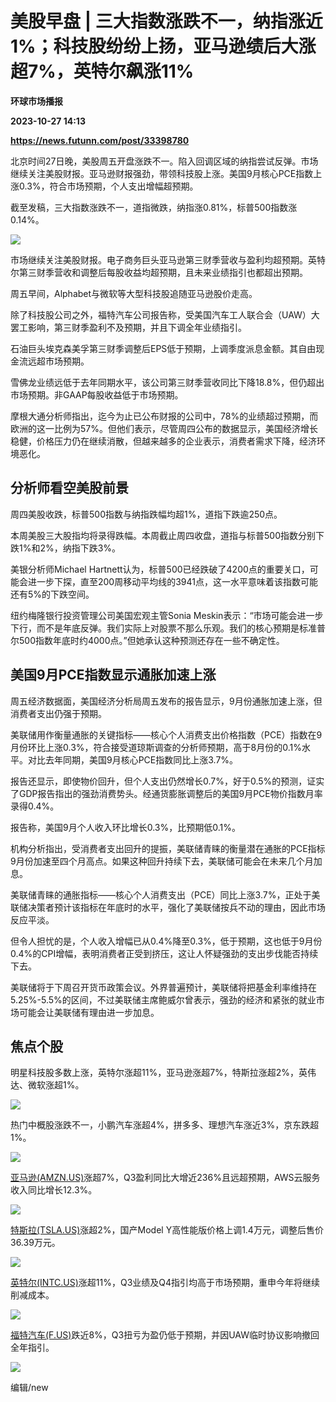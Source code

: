 # 美股早盘 | 三大指数涨跌不一，纳指涨近1%；科技股纷纷上扬，亚马逊绩后大涨超7%，英特尔飙涨11%
**环球市场播报**

**2023-10-27 14:13**

**https://news.futunn.com/post/33398780**

北京时间27日晚，美股周五开盘涨跌不一。陷入回调区域的纳指尝试反弹。市场继续关注美股财报。亚马逊财报强劲，带领科技股上涨。美国9月核心PCE指数上涨0.3%，符合市场预期，个人支出增幅超预期。

截至发稿，三大指数涨跌不一，道指微跌，纳指涨0.81%，标普500指数涨0.14%。

![](https://postimg.futunn.com/16984141729447499778698.png)

市场继续关注美股财报。电子商务巨头亚马逊第三财季营收与盈利均超预期。英特尔第三财季营收和调整后每股收益均超预期，且未来业绩指引也都超出预期。

周五早间，Alphabet与微软等大型科技股追随亚马逊股价走高。

除了科技股公司之外，福特汽车公司报告称，受美国汽车工人联合会（UAW）大罢工影响，第三财季盈利不及预期，并且下调全年业绩指引。

石油巨头埃克森美孚第三财季调整后EPS低于预期，上调季度派息金额。其自由现金流远超市场预期。

雪佛龙业绩远低于去年同期水平，该公司第三财季营收同比下降18.8%，但仍超出市场预期。非GAAP每股收益低于市场预期。

摩根大通分析师指出，迄今为止已公布财报的公司中，78%的业绩超过预期，而欧洲的这一比例为57%。但他们表示，尽管周四公布的数据显示，美国经济增长稳健，价格压力仍在继续消散，但越来越多的企业表示，消费者需求下降，经济环境恶化。

分析师看空美股前景
---------

周四美股收跌，标普500指数与纳指跌幅均超1%，道指下跌逾250点。

本周美股三大股指均将录得跌幅。本周截止周四收盘，道指与标普500指数分别下跌1%和2%，纳指下跌3%。

美银分析师Michael Hartnett认为，标普500已经跌破了4200点的重要关口，可能会进一步下探，直至200周移动平均线的3941点，这一水平意味着该指数可能还有5%的下跌空间。

纽约梅隆银行投资管理公司美国宏观主管Sonia Meskin表示：“市场可能会进一步下行，而不是年底反弹。我们实际上对股票不那么乐观。我们的核心预期是标准普尔500指数年底时约4000点。”但她承认这种预测还存在一些不确定性。

美国9月PCE指数显示通胀加速上涨
-----------------

周五经济数据面，美国经济分析局周五发布的报告显示，9月份通胀加速上涨，但消费者支出仍强于预期。

美联储用作衡量通胀的关键指标——核心个人消费支出价格指数（PCE）指数在9月份环比上涨0.3%，符合接受道琼斯调查的分析师预期，高于8月份的0.1%水平。对比去年同期，美国9月核心PCE指数同比上涨3.7%。

报告还显示，即使物价回升，但个人支出仍然增长0.7%，好于0.5%的预测，证实了GDP报告指出的强劲消费势头。经通货膨胀调整后的美国9月PCE物价指数月率录得0.4%。

报告称，美国9月个人收入环比增长0.3%，比预期低0.1%。

机构分析指出，受消费者支出回升的提振，美联储青睐的衡量潜在通胀的PCE指标9月份加速至四个月高点。如果这种回升持续下去，美联储可能会在未来几个月加息。

美联储青睐的通胀指标——核心个人消费支出（PCE）同比上涨3.7%，正处于美联储决策者预计该指标在年底时的水平，强化了美联储按兵不动的理由，因此市场反应平淡。

但令人担忧的是，个人收入增幅已从0.4%降至0.3%，低于预期，这也低于9月份0.4%的CPI增幅，表明消费者正受到挤压，这让人怀疑强劲的支出步伐能否持续下去。

美联储将于下周召开货币政策会议。外界普遍预计，美联储将把基金利率维持在5.25%-5.5%的区间，不过美联储主席鲍威尔曾表示，强劲的经济和紧张的就业市场可能会让美联储有理由进一步加息。

焦点个股
----

明星科技股多数上涨，英特尔涨超11%，亚马逊涨超7%，特斯拉涨超2%，英伟达、微软涨超1%。

![](https://postimg.futunn.com/16984142648683242943423.png)

热门中概股涨跌不一，小鹏汽车涨超4%，拼多多、理想汽车涨近3%，京东跌超1%。

![](https://postimg.futunn.com/16984140628059413738724.png)

[亚马逊(AMZN.US)](https://www.futunn.com/quote/stock?m=us&code=AMZN)涨超7%，Q3盈利同比大增近236%且远超预期，AWS云服务收入同比增长12.3%。

![](https://postimg.futunn.com/16984142492883681192212.png)

[特斯拉(TSLA.US)](https://www.futunn.com/quote/stock?m=us&code=TSLA)涨超2%，国产Model Y高性能版价格上调1.4万元，调整后售价36.39万元。

![](https://postimg.futunn.com/16984140267996571760285.png)

[英特尔(INTC.US)](https://www.futunn.com/quote/stock?m=us&code=INTC)涨超11%，Q3业绩及Q4指引均高于市场预期，重申今年将继续削减成本。

![](https://postimg.futunn.com/16984142888206792329329.png)

[福特汽车(F.US)](https://www.futunn.com/quote/stock?m=us&code=F)跌近8%，Q3扭亏为盈仍低于预期，并因UAW临时协议影响撤回全年指引。

![](https://postimg.futunn.com/16984140165268554203451.png)

编辑/new
